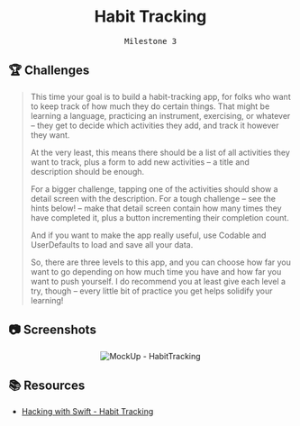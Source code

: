 <div align="center">
  <h1>Habit Tracking</h1>
  <samp>Milestone 3</samp>
  <br/>
</div>

## 🏆 Challenges

> This time your goal is to build a habit-tracking app, for folks who want to keep track of how much they do certain things. That might be learning a language, practicing an instrument, exercising, or whatever – they get to decide which activities they add, and track it however they want.
>
> At the very least, this means there should be a list of all activities they want to track, plus a form to add new activities – a title and description should be enough.
>
> For a bigger challenge, tapping one of the activities should show a detail screen with the description. For a tough challenge – see the hints below! – make that detail screen contain how many times they have completed it, plus a button incrementing their completion count.
>
> And if you want to make the app really useful, use Codable and UserDefaults to load and save all your data.
>
> So, there are three levels to this app, and you can choose how far you want to go depending on how much time you have and how far you want to push yourself. I do recommend you at least give each level a try, though – every little bit of practice you get helps solidify your learning!

## 📷 Screenshots

<div align="center">

![MockUp - HabitTracking](https://github.com/Hoon94/100-Days-of-SwiftUI/assets/43189761/d8e95ee1-10b5-4000-ae3f-eb9386ba90b1)

</div>

## 📚 Resources

- [Hacking with Swift - Habit Tracking](https://www.hackingwithswift.com/guide/ios-swiftui/4/3/challenge)
